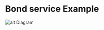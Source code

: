 Bond service Example
======

![alt Diagram](https://api.genmymodel.com/projects/_Pj-kgLIPEeWeOMejiT5MCw/diagrams/_Pj_LlLIPEeWeOMejiT5MCw/png)
